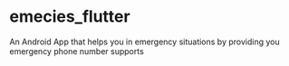 # emecies_flutter

An Android App that helps you in emergency situations by providing you emergency phone number supports

